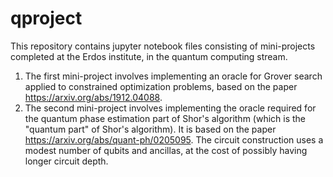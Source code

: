 # qproject 

This repository contains jupyter notebook files consisting of mini-projects completed at the Erdos institute, in the quantum computing stream.

1. The first mini-project involves implementing an oracle for Grover search applied to constrained optimization problems, based on the paper https://arxiv.org/abs/1912.04088.
2. The second mini-project involves implementing the oracle required for the quantum phase estimation part of Shor's algorithm (which is the "quantum part" of Shor's algorithm). It is based on the paper https://arxiv.org/abs/quant-ph/0205095.  The circuit construction uses a modest number of qubits and ancillas, at the cost of possibly having longer circuit depth.   
